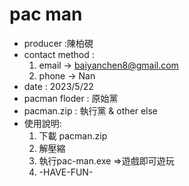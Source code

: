 # pac man
* producer :陳柏硯
* contact method :
  1. email -> baiyanchen8@gmail.com
  2. phone -> Nan
* date : 2023/5/22
* pacman floder : 原始黨
* pacman.zip : 執行黨 & other else
* 使用說明:
  1. 下載 pacman.zip
  2. 解壓縮
  3. 執行pac-man.exe =>遊戲即可遊玩
  4. -HAVE-FUN-
